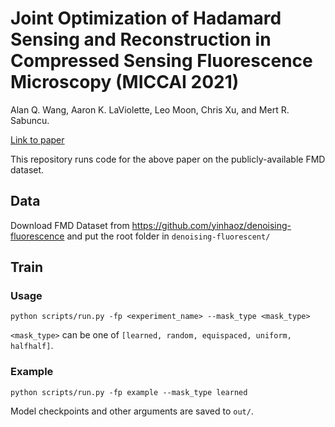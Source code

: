 # Joint Optimization of Hadamard Sensing and Reconstruction in Compressed Sensing Fluorescence Microscopy (MICCAI 2021)
Alan Q. Wang, Aaron K. LaViolette, Leo Moon, Chris Xu, and Mert R. Sabuncu.

[Link to paper](https://arxiv.org/abs/2105.07961)

This repository runs code for the above paper on the publicly-available FMD dataset.

## Data
Download FMD Dataset from https://github.com/yinhaoz/denoising-fluorescence and put the root folder in `denoising-fluorescent/`

## Train
### Usage
`python scripts/run.py -fp <experiment_name> --mask_type <mask_type>`

`<mask_type>` can be one of `[learned, random, equispaced, uniform, halfhalf]`.

### Example
`python scripts/run.py -fp example --mask_type learned`

Model checkpoints and other arguments are saved to `out/`.
